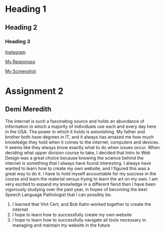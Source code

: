 # Heading 1
## Heading 2
### Heading 3

[Instagram](https://www.instagram.com)

[My Responses](./responses.txt)

[My Screenshot](./images/assignment_2_screenshot.png)

# Assignment 2
## Demi Meredith

The internet is such a fascinating source and holds an abundance of information in which a majority of individuals use each and every day here in the USA. The power in which it holds is astonishing. My father and brother both have degrees in IT, and it always has amazed me how much knowledge they hold when it comes to the internet, computers and devices. It seems like they always know exactly what to do when issues occur. When deciding what upper division course to take, I decided that Intro to Web Design was a great choice because knowing the science behind the internet is something that I always have found interesting. I always have wanted to learn how to create my own website, and I figured this was a great way to do it. I have to hold myself accountable for my success in the course and learn the material versus trying to learn the art on my own. I am very excited to expand my knowledge in a different fiend then I have been vigorously studying over the past year, in hopes of becoming the best Speech Language Pathologist that I can possibly be.

1. I learned that Vint Cert, and Bob Kahn worked together to create the internet
2. I hope to learn how to successfully create my own website
3. I hope to learn how to successfully navigate all tools necessary in managing and maintain my website in the future
